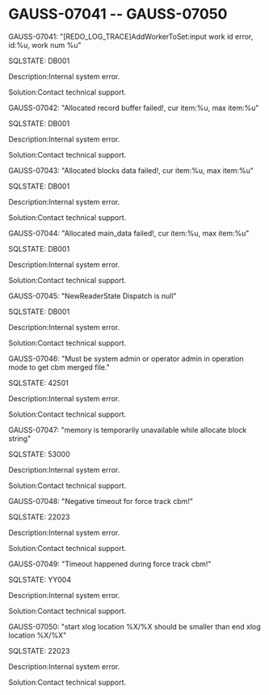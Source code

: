 # GAUSS-07041 -- GAUSS-07050<a name="EN-US_TOPIC_0302073348"></a>

GAUSS-07041: "\[REDO\_LOG\_TRACE\]AddWorkerToSet:input work id error, id:%u, work num %u"

SQLSTATE: DB001

Description:Internal system error.

Solution:Contact technical support.

GAUSS-07042: "Allocated record buffer failed!, cur item:%u, max item:%u"

SQLSTATE: DB001

Description:Internal system error.

Solution:Contact technical support.

GAUSS-07043: "Allocated blocks data failed!, cur item:%u, max item:%u"

SQLSTATE: DB001

Description:Internal system error.

Solution:Contact technical support.

GAUSS-07044: "Allocated main\_data failed!, cur item:%u, max item:%u"

SQLSTATE: DB001

Description:Internal system error.

Solution:Contact technical support.

GAUSS-07045: "NewReaderState Dispatch is null"

SQLSTATE: DB001

Description:Internal system error.

Solution:Contact technical support.

GAUSS-07046: "Must be system admin or operator admin in operation mode to get cbm merged file."

SQLSTATE: 42501

Description:Internal system error.

Solution:Contact technical support.

GAUSS-07047: "memory is temporarily unavailable while allocate block string"

SQLSTATE: 53000

Description:Internal system error.

Solution:Contact technical support.

GAUSS-07048: "Negative timeout for force track cbm!"

SQLSTATE: 22023

Description:Internal system error.

Solution:Contact technical support.

GAUSS-07049: "Timeout happened during force track cbm!"

SQLSTATE: YY004

Description:Internal system error.

Solution:Contact technical support.

GAUSS-07050: "start xlog location %X/%X should be smaller than end xlog location %X/%X"

SQLSTATE: 22023

Description:Internal system error.

Solution:Contact technical support.

